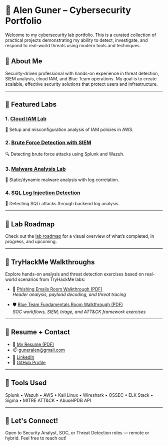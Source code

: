 # 🔐 Alen Guner – Cybersecurity Portfolio

Welcome to my cybersecurity lab portfolio. This is a curated collection of practical projects demonstrating my ability to detect, investigate, and respond to real-world threats using modern tools and techniques.

## 🧠 About Me
Security-driven professional with hands-on experience in threat detection, SIEM analysis, cloud IAM, and Blue Team operations. My goal is to create scalable, effective security solutions that protect users and infrastructure.

---

## 🧪 Featured Labs

### 1. [Cloud IAM Lab](./Labs/Cloud_IAM_Lab.pdf)
🔑 Setup and misconfiguration analysis of IAM policies in AWS.

### 2. [Brute Force Detection with SIEM](./Labs/Brute_Force_SIEM_Lab.pdf)
🔍 Detecting brute force attacks using Splunk and Wazuh.

### 3. [Malware Analysis Lab](./Alen_Guner_Lab_Malware_Analysis.pdf)
🦠 Static/dynamic malware analysis with log correlation.

### 4. [SQL Log Injection Detection](./Alen_Guner_Lab_SQLi_Log_Detection.pdf)
📄 Detecting SQLi attacks through backend log analysis.

---

## 🧭 Lab Roadmap

Check out the [lab roadmap](./Alen_Guner_Lab_Roadmap.pdf) for a visual overview of what’s completed, in progress, and upcoming.

---

## 🔐 TryHackMe Walkthroughs

Explore hands-on analysis and threat detection exercises based on real-world scenarios from TryHackMe labs:

- 📧 [Phishing Emails Room Walkthrough (PDF)](./Alen_Guner_TryHackMe_Phishing_Emails_Walkthrough.pdf)  
  *Header analysis, payload decoding, and threat tracing*

- 🛡️ [Blue Team Fundamentals Room Walkthrough (PDF)](./Alen_Guner_TryHackMe_Blue_Team_Fundamentals_Walkthrough.pdf)  
  *SOC workflows, SIEM, triage, and ATT&CK framework exercises*

---

## 📄 Resume + Contact
- 📄 [My Resume (PDF)](./Alen_Guner_Resume.pdf)
- 📫 guneralen@gmail.com
- 💼 [LinkedIn](https://www.linkedin.com/in/alen-guner)
- 🐙 [GitHub Profile](https://github.com/algunna)

---

## 🔧 Tools Used
Splunk • Wazuh • AWS • Kali Linux • Wireshark • OSSEC • ELK Stack • Sigma • MITRE ATT&CK • AbuseIPDB API

---

## 📣 Let's Connect!
Open to Security Analyst, SOC, or Threat Detection roles — remote or hybrid. Feel free to reach out!
